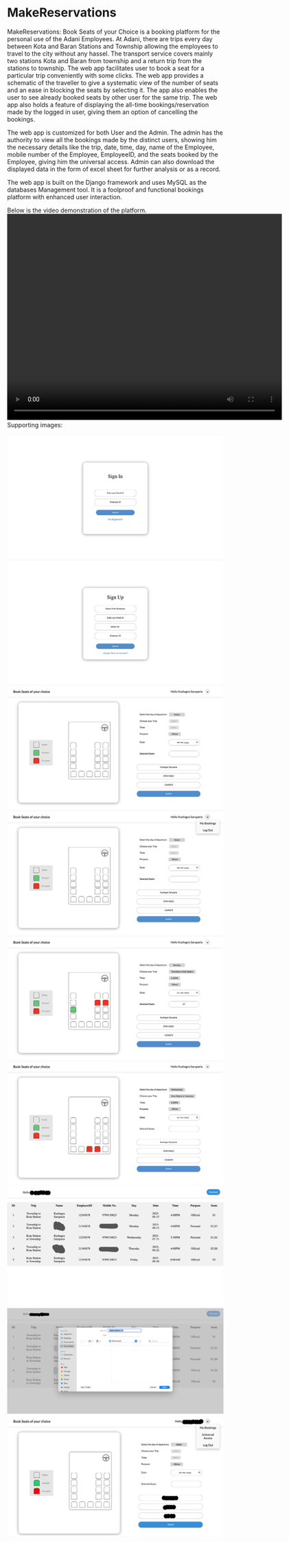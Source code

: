 # MakeReservations
MakeReservations: Book Seats of your Choice is a booking platform for the personal use of the Adani Employees.
At Adani, there are trips every day between Kota and Baran Stations and Township allowing the employees to travel to the city without any hassel. The transport service covers mainly two stations Kota and Baran from township and a return trip from the stations to township. 
The web app facilitates user to book a seat for a particular trip conveniently with some clicks. The web app provides a schematic of the traveller to give a systematic view of the number of seats and an ease in blocking the seats by selecting it. The app also enables the user to see already booked seats by other user for the same trip. The web app also holds a feature of displaying the all-time bookings/reservation made by the logged in user, giving them an option of cancelling the bookings. 

The web app is customized for both User and the Admin. The admin has the authority to view all the bookings made by the distinct users, showing him the necessary details like the trip, date, time, day, name of the Employee, mobile number of the Employee, EmployeeID, and the seats booked by the Employee, giving him the universal access. Admin can also download the displayed data in the form of excel sheet for further analysis or as a record.

The web app is built on the Django framework and uses MySQL as the databases Management tool. It is a foolproof and functional bookings platform with enhanced user interaction.

Below is the video demonstration of the platform.
<video width="640" height="480" controls>
  <source src="https://github.com/kushagra1429/MakeReservations/blob/66ac41ce5987dadca3d66ad3cca654cc5726dc3a/video.mp4" type="video/mp4">
  Your browser does not support the video tag.
</video>
Supporting images:

![image alt](https://github.com/kushagra1429/MakeReservations/blob/5a8dca9ae755e4b6f1ce899b7e941aa2238d545b/1689865924465.jpeg)
![image alt](https://github.com/kushagra1429/MakeReservations/blob/5a8dca9ae755e4b6f1ce899b7e941aa2238d545b/1689865931307.jpeg)
![image alt](https://github.com/kushagra1429/MakeReservations/blob/5a8dca9ae755e4b6f1ce899b7e941aa2238d545b/1689865926294.jpeg)
![image alt](https://github.com/kushagra1429/MakeReservations/blob/5a8dca9ae755e4b6f1ce899b7e941aa2238d545b/1689865924975.jpeg)
![image alt](https://github.com/kushagra1429/MakeReservations/blob/5a8dca9ae755e4b6f1ce899b7e941aa2238d545b/1689865924098.jpeg)
![image alt](https://github.com/kushagra1429/MakeReservations/blob/5a8dca9ae755e4b6f1ce899b7e941aa2238d545b/1689865924848.jpeg)
![image alt](https://github.com/kushagra1429/MakeReservations/blob/5a8dca9ae755e4b6f1ce899b7e941aa2238d545b/1689865920794.jpeg)
![image alt](https://github.com/kushagra1429/MakeReservations/blob/5a8dca9ae755e4b6f1ce899b7e941aa2238d545b/1689865920316.jpeg)
![image alt](https://github.com/kushagra1429/MakeReservations/blob/cb0f476624f8641a74a029a2843c12771a22d389/1689865919668.jpeg)
